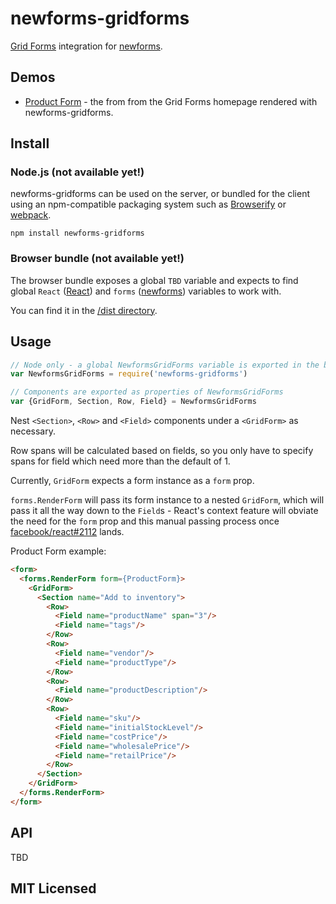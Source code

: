 # newforms-gridforms

[Grid Forms](http://kumailht.com/gridforms/) integration for
[newforms](https://guthub.com/insin/newforms).

## Demos

* [Product Form](http://insin.github.io/newforms-gridforms/) - the from from the
  Grid Forms homepage rendered with newforms-gridforms.

## Install

### Node.js (not available yet!)

newforms-gridforms can be used on the server, or bundled for the client using an
npm-compatible packaging system such as [Browserify](http://browserify.org/) or
[webpack](http://webpack.github.io/).

```
npm install newforms-gridforms
```

### Browser bundle (not available yet!)

The browser bundle exposes a global `TBD` variable and expects to
find global `React` ([React](http://facebook.github.io/react/)) and `forms`
([newforms](https://github.com/insin/newforms)) variables to work with.

You can find it in the [/dist directory](https://github.com/insin/newforms-gridforms/tree/master/dist).

## Usage

```javascript
// Node only - a global NewformsGridForms variable is exported in the browser
var NewformsGridForms = require('newforms-gridforms')

// Components are exported as properties of NewformsGridForms
var {GridForm, Section, Row, Field} = NewformsGridForms
```

Nest `<Section>`, `<Row>` and `<Field>` components under a `<GridForm>` as
necessary.

Row spans will be calculated based on fields, so you only have to
specify spans for field which need more than the default of 1.

Currently, `GridForm` expects a form instance as a `form` prop.

`forms.RenderForm` will pass its form instance to a nested `GridForm`, which
will pass it all the way down to the `Field`s - React's context feature will
obviate the need for the `form` prop and this manual passing process once
 [facebook/react#2112](https://github.com/facebook/react/issues/2112) lands.

Product Form example:

```html
<form>
  <forms.RenderForm form={ProductForm}>
    <GridForm>
      <Section name="Add to inventory">
        <Row>
          <Field name="productName" span="3"/>
          <Field name="tags"/>
        </Row>
        <Row>
          <Field name="vendor"/>
          <Field name="productType"/>
        </Row>
        <Row>
          <Field name="productDescription"/>
        </Row>
        <Row>
          <Field name="sku"/>
          <Field name="initialStockLevel"/>
          <Field name="costPrice"/>
          <Field name="wholesalePrice"/>
          <Field name="retailPrice"/>
        </Row>
      </Section>
    </GridForm>
  </forms.RenderForm>
</form>
```

## API

TBD

## MIT Licensed
